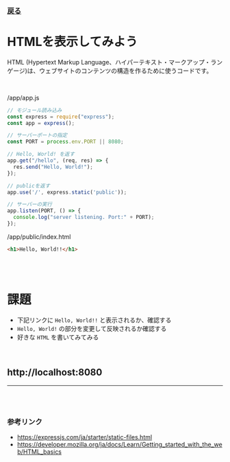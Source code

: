 ### [戻る](./../back-end.md)

# HTMLを表示してみよう

HTML (Hypertext Markup Language、ハイパーテキスト・マークアップ・ランゲージ)は、ウェブサイトのコンテンツの構造を作るために使うコードです。

<br>

/app/app.js
```js
// モジュール読み込み
const express = require("express");
const app = express();

// サーバーポートの指定
const PORT = process.env.PORT || 8080;

// Hello, World! を返す
app.get("/hello", (req, res) => {
  res.send("Hello, World!");
});

// publicを返す
app.use('/', express.static('public'));

// サーバーの実行
app.listen(PORT, () => {
  console.log("server listening. Port:" + PORT);
}); 
```

/app/public/index.html
```html
<h1>Hello, World!!</h1>
```

<br><br>

# 課題

- 下記リンクに `Hello, World!!` と表示されるか、確認する
- `Hello, World!` の部分を変更して反映されるか確認する
- 好きな `HTML` を書いてみてみる

<br>

## http://localhost:8080

---

<br><br>

### 参考リンク

- https://expressjs.com/ja/starter/static-files.html
- https://developer.mozilla.org/ja/docs/Learn/Getting_started_with_the_web/HTML_basics